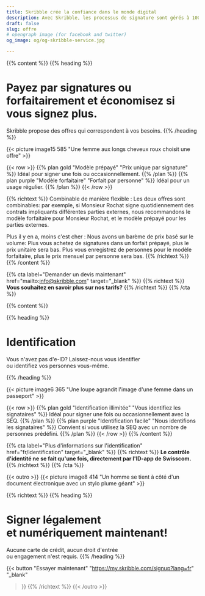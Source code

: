 ```yaml
---
title: Skribble crée la confiance dans le monde digital
description: Avec Skribble, les processus de signature sont gérés à 100% numériquement, sur la base de la signature électronique qualifiée "SEQ" – la signature électronique qui équivaut à une signature manuscrite, selon la loi suisse et européenne.
draft: false
slug: offre
# opengraph image (for facebook and twitter)
og_image: og/og-skribble-service.jpg

---
```


{{% content %}}
{{% heading %}}
# Payez par signatures ou forfaitairement et économisez si vous signez plus.
Skribble propose des offres qui correspondent à vos besoins.
{{% /heading %}}

{{< picture image15 585 "Une femme aux longs cheveux roux choisit une offre" >}}

{{< row >}}
{{% plan gold "Modèle prépayé" "Prix unique par signature" %}}
Idéal pour signer une fois ou occasionnellement.
{{% /plan %}}
{{% plan purple "Modèle forfaitaire" "Forfait par personne" %}}
Idéal pour un usage régulier.
{{% /plan %}}
{{< /row >}}

{{% richtext %}}
Combinable de manière flexible
: Les deux offres sont combinables: par exemple, si Monsieur Rochat signe quotidiennement des contrats impliquants différentes parties externes, nous recommandons le modèle forfaitaire pour Monsieur Rochat, et le modèle prépayé pour les parties externes.

Plus il y en a, moins c'est cher
: Nous avons un barème de prix basé sur le volume:
Plus vous achetez de signatures dans un forfait prépayé, plus le prix unitaire sera bas. Plus vous enregistrez de personnes pour le modèle forfaitaire, plus le prix mensuel par personne sera bas.
{{% /richtext %}}
{{% /content %}}

{{% cta
  label="Demander un devis maintenant"
  href="mailto:info@skribble.com"
  target="_blank"
%}}
{{% richtext %}}
**Vous souhaitez en savoir plus sur nos tarifs?**
{{% /richtext %}}
{{% /cta %}}

{{% content %}}

{{% heading %}}
# Identification
Vous n'avez pas d'e-ID? Laissez-nous vous identifier <br class="hide-for-mobile">ou identifiez vos personnes vous-même.

{{% /heading %}}

{{< picture image6 365 "Une loupe agrandit l'image d'une femme dans un passeport" >}}

{{< row >}}
{{% plan gold "Identification illimitée" "Vous identifiez les signataires" %}}
Idéal pour signer une fois ou occasionnellement avec la SEQ.
{{% /plan %}}
{{% plan purple "Identification facile" "Nous identifions les signataires" %}}
Convient si vous utilisez la SEQ avec un nombre de personnes prédéfini.
{{% /plan %}}
{{< /row >}}
{{% /content %}}

{{% cta
  label="Plus d'informations sur l'identification"
  href="fr/identification"
  target="_blank"
%}}
{{% richtext %}}
**Le contrôle d'identité ne se fait qu'une fois, directement par l'ID-app de Swisscom.**
{{% /richtext %}}
{{% /cta %}}

{{< outro >}}
{{< picture image8 414 "Un homme se tient à côté d'un document électronique avec un stylo plume géant" >}}

{{% richtext %}}
{{% heading %}}
# Signer légalement <br class="hide-for-mobile">et numériquement maintenant!
Aucune carte de crédit, aucun droit d'entrée <br class="hide-for-mobile">ou engagement n'est requis.
{{% /heading %}}

{{< button
  "Essayer maintenant"
  "https://my.skribble.com/signup?lang=fr"
  "_blank"
>}}
{{% /richtext %}}
{{< /outro >}}

